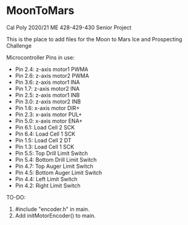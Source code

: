 # MoonToMars
Cal Poly 2020/21 ME 428-429-430 Senior Project

This is the place to add files for the Moon to Mars Ice and Prospecting Challenge

Microcontroller Pins in use:
- Pin 2.4: z-axis motor1 PWMA
- Pin 2.6: z-axis motor2 PWMA
- Pin 3.6: z-axis motor1 INA
- Pin 1.7: z-axis motor2 INA
- Pin 2.5: z-axis motor1 INB
- Pin 3.0: z-axis motor2 INB
- Pin 1.6: x-axis motor DIR+
- Pin 2.3: x-axis motor PUL+
- Pin 5.0: x-axis motor ENA+
- Pin 6.1: Load Cell 2 SCK
- Pin 6.4: Load Cell 1 SCK
- Pin 1.5: Load Cell 2 DT
- Pin 1.3: Load Cell 1 SCK
- Pin 5.5: Top Drill Limit Switch
- Pin 5.4: Bottom Drill Limit Switch
- Pin 4.7: Top Auger Limit Switch
- Pin 4.5: Bottom Auger Limit Switch
- Pin 4.4: Left Limit Switch
- Pin 4.2: Right Limit Switch

TO-DO:
1. #include "encoder.h" in main.
2. Add initMotorEncoder() to main.
